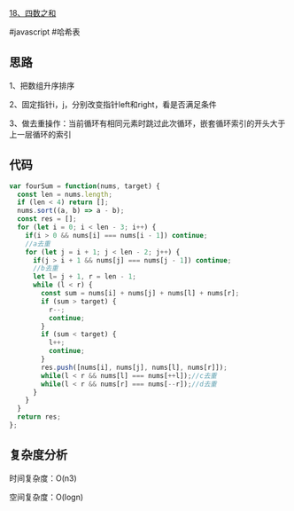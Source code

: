 [18、四数之和](https://leetcode.cn/problems/4sum/)

#javascript #哈希表
## 思路
1、把数组升序排序

2、固定指针i，j，分别改变指针left和right，看是否满足条件

3、做去重操作：当前循环有相同元素时跳过此次循环，嵌套循环索引的开头大于上一层循环的索引

## 代码
```javascript
var fourSum = function(nums, target) {
  const len = nums.length;
  if (len < 4) return []; 
  nums.sort((a, b) => a - b);
  const res = [];
  for (let i = 0; i < len - 3; i++) {
    if(i > 0 && nums[i] === nums[i - 1]) continue;
    //a去重
    for (let j = i + 1; j < len - 2; j++) {
      if(j > i + 1 && nums[j] === nums[j - 1]) continue;
      //b去重
      let l= j + 1, r = len - 1;
      while (l < r) {
        const sum = nums[i] + nums[j] + nums[l] + nums[r];
        if (sum > target) {
          r--;
          continue;
        }
        if (sum < target) {
          l++;
          continue;
        }
        res.push([nums[i], nums[j], nums[l], nums[r]]);
        while(l < r && nums[l] === nums[++l]);//c去重
        while(l < r && nums[r] === nums[--r]);//d去重
      }
    }
  }
  return res;
};
```
## 复杂度分析
时间复杂度：O(n3)

空间复杂度：O(logn)
